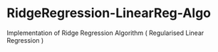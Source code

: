 # RidgeRegression-LinearReg-Algo
Implementation of Ridge Regression Algorithm ( Regularised Linear Regression )
